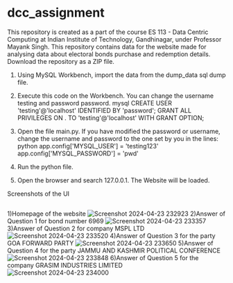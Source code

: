 # dcc_assignment
This repository is created as a part of the course ES 113 - Data Centric Computing at Indian Institute of Technology, Gandhinagar, under Professor Mayank Singh. This repository contains data for the website made for analysing data about electoral bonds purchase and redemption details.
Download the repository as a ZIP file.

1) Using MySQL Workbench, import the data from the dump_data sql dump file.

2) Execute this code on the Workbench. You can change the username testing and password password. mysql CREATE USER 'testing'@'localhost' IDENTIFIED BY 'password'; GRANT ALL PRIVILEGES ON . TO 'testing'@'localhost' WITH GRANT OPTION;

3) Open the file main.py. If you have modified the password or username, change the username and password to the one set by you in the lines: python app.config['MYSQL_USER'] = 'testing123' app.config['MYSQL_PASSWORD'] = 'pwd'

4) Run the python file.

5) Open the browser and search 127.0.0.1. The Website will be loaded.

Screenshots of the UI
##
1)Homepage of the website
![Screenshot 2024-04-23 232923](https://github.com/galactus3050/dcc_assignment/assets/143330283/2021e2ef-5d1c-4059-bf05-dbfddef977db)
2)Answer of Question 1 for bond number 6969
![Screenshot 2024-04-23 233357](https://github.com/galactus3050/dcc_assignment/assets/143330283/62a98282-6b45-476a-9ce5-60298435b1e6)
3)Answer of Question 2 for company MSPL LTD
![Screenshot 2024-04-23 233520](https://github.com/galactus3050/dcc_assignment/assets/143330283/0036bd7b-d3a1-4b33-bda6-68f3b23f20a3)
4)Answer of Question 3 for the party GOA FORWARD PARTY
![Screenshot 2024-04-23 233650](https://github.com/galactus3050/dcc_assignment/assets/143330283/9c647fcd-4ae0-4974-a555-d66f3990435b)
5)Answer of Question 4 for the party JAMMU AND KASHMIR POLITICAL CONFERENCE
![Screenshot 2024-04-23 233848](https://github.com/galactus3050/dcc_assignment/assets/143330283/182044dc-8477-46e1-91bb-f54f4f4f99dd)
6)Answer of Question 5 for the company GRASIM INDUSTRIES LIMITED
![Screenshot 2024-04-23 234000](https://github.com/galactus3050/dcc_assignment/assets/143330283/bee9f560-0059-464e-9185-782e8a64ef00)









